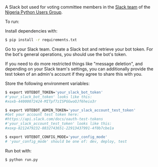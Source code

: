 
A Slack bot used for voting committee members in the [Slack team](https://pythonnigeria.slack.com) of the [Nigeria Python Users Group](https://wiki.python.org/moin/LocalUserGroups#Nigeria).

To run:

Install dependencies with:

```bash
$ pip install -r requirements.txt
```

Go to your Slack team.
Create a Slack bot and retrieve your bot token.
For the bot's general operations, you should use the bot's token.

If you need to do more restricted things like "message deletion", and depending on your Slack team's settings, you can additionally provide the test token of an admin's account if they agree to share this with you.

Store the following environment variables:

```bash
$ export VOTEBOT_TOKEN='your_slack_bot_token'
#'your_slack_bot_token' looks like this:
#xoxb-44000072424-MITpf7zISPGGwoOJf6heio3r

$ export VOTEBOT_ADMIN_TOKEN='your_slack_account_test_token'
#Get your account test token here:
#https://api.slack.com/docs/oauth-test-tokens
#'your_slack_account_test_token' looks like this:
#xoxp-8212479232-8832743651-22913437991-4f0b7cbe1a

$ export VOTEBOT_CONFIG_MODE='your_config_mode'
# 'your_config_mode' should be one of: dev, deploy, test
```

Run bot with:

```bash
$ python run.py
```
